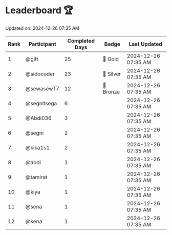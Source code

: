 # Leaderboard 🏆

Updated on: 2024-12-26 07:35 AM

| Rank | Participant       | Completed Days | Badge      | Last Updated         |
|------|-------------------|----------------|------------|----------------------|
| 1    | @gift             | 25             | 🏅 Gold     | 2024-12-26 07:35 AM |
| 2    | @sidocoder        | 23             | 🥈 Silver   | 2024-12-26 07:35 AM |
| 3    | @sewasewT7        | 12             | 🥉 Bronze   | 2024-12-26 07:35 AM |
| 4    | @segnitsega       | 6              |            | 2024-12-26 07:35 AM |
| 5    | @Abdi036          | 3              |            | 2024-12-26 07:35 AM |
| 6    | @segni            | 2              |            | 2024-12-26 07:35 AM |
| 7    | @kika1s1          | 2              |            | 2024-12-26 07:35 AM |
| 8    | @abdi             | 1              |            | 2024-12-26 07:35 AM |
| 9    | @tamirat          | 1              |            | 2024-12-26 07:35 AM |
| 10   | @kiya             | 1              |            | 2024-12-26 07:35 AM |
| 11   | @sena             | 1              |            | 2024-12-26 07:35 AM |
| 12   | @kena             | 1              |            | 2024-12-26 07:35 AM |
